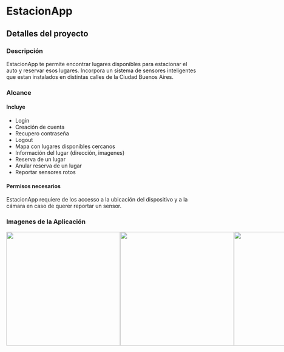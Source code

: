 # EstacionApp

## Detalles del proyecto

### Descripción
EstacionApp te permite encontrar lugares disponibles para estacionar el auto y reservar esos lugares. Incorpora un sistema de sensores inteligentes que estan instalados en distintas calles de la Ciudad Buenos Aires. 

### Alcance

#### Incluye
- Login
- Creación de cuenta
- Recupero contraseña
- Logout
- Mapa con lugares disponibles cercanos
- Información del lugar (dirección, imagenes)
- Reserva de un lugar
- Anular reserva de un lugar
- Reportar sensores rotos

#### Permisos necesarios

EstacionApp requiere de los accesso a la ubicación del dispositivo y a la cámara en caso de querer reportar un sensor.

### Imagenes de la Aplicación

<div style="display: flex">
<img src="https://imgur.com/JHf1eMg.png" width="300" />
<img src="https://imgur.com/atfBMCY.png" width="300" />
<img src="https://imgur.com/AcXiE4d.png" width="300" />
<img src="https://imgur.com/3X9YFzV.png" width="300" />
<img src="https://imgur.com/W4z3Hbq.png" width="300" />
<img src="https://imgur.com/xglgjo8.png" width="300" />
<img src="https://imgur.com/EcErzJa.png" width="300" />
<img src="https://imgur.com/Zm9oWjs.png" width="300" />
</div>
